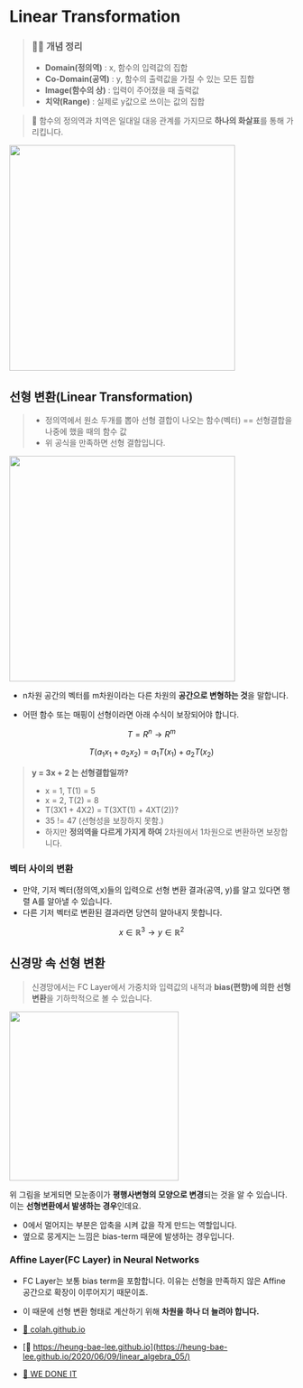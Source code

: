 # Linear Transformation
> ### 👨‍💻 개념 정리
> - **Domain(정의역)** : x, 함수의 입력값의 집합
> - **Co-Domain(공역)** : y, 함수의 출력값을 가질 수 있는 모든 집합
> - **Image(함수의 상)** : 입력이 주어졌을 때 출력값
> - **치약(Range)** : 실제로 y값으로 쓰이는 값의 집합

> 📌 함수의 정의역과 치역은 일대일 대응 관계를 가지므로 **하나의 화살표**를 통해 가리킵니다.

<img src="https://user-images.githubusercontent.com/55238671/211512232-9929c960-12be-4183-8472-fb96b14ebf98.jpg" width=400>

## 선형 변환(Linear Transformation)
> - 정의역에서 원소 두개를 뽑아 선형 결합이 나오는 함수(벡터) == 선형결합을 나중에 했을 때의 함수 값
> - 위 공식을 만족하면 선형 결합입니다.

<img src="https://user-images.githubusercontent.com/55238671/211512566-cea83f7f-fdeb-4990-afbd-9f3ae63292be.jpg" width=400>

- n차원 공간의 벡터를 m차원이라는 다른 차원의 **공간으로 변형하는 것**을 말합니다.


- 어떤 함수 또는 매핑이 선형이라면 아래 수식이 보장되어야 합니다.

$$ T = R^n \to R^m $$

$$ T(a_1x_1 + a_2x_2) = a_1T(x_1) + a_2T(x_2) $$

>  **y = 3x + 2 는 선형결합일까?**
> - x = 1, T(1) = 5
> - x = 2, T(2) = 8
> - T(3X1 + 4X2) = T(3XT(1) + 4XT(2))?
> - 35 != 47 (선형성을 보장하지 못함.)
> - 하지만 **정의역을 다르게 가지게 하여** 2차원에서 1차원으로 변환하면 보장합니다. 

### 벡터 사이의 변환
- 만약, 기저 벡터(정의역,x)들의 입력으로 선형 변환 결과(공역, y)를 알고 있다면 행렬 A를 알아낼 수 있습니다.
- 다른 기저 벡터로 변환된 결과라면 당연히 알아내지 못합니다.

$$ x \in \mathbb{R}^3 \to y \in \mathbb{R}^2 $$

## 신경망 속 선형 변환
> 신경망에서는 FC Layer에서 가중치와 입력값의 내적과 **bias(편향)에 의한 선형 변환**을 기하학적으로 볼 수 있습니다.

<img src= "https://colah.github.io/posts/2014-03-NN-Manifolds-Topology/img/1layer.gif" width=300>

위 그림을 보게되면 모눈종이가 **평행사변형의 모양으로 변경**되는 것을 알 수 있습니다. 이는 **선형변환에서 발생하는 경우**인데요.

- 0에서 멀어지는 부분은 압축을 시켜 값을 작게 만드는 역할입니다.
- 옆으로 뭉게지는 느낌은 bias-term 때문에 발생하는 경우입니다.

### Affine Layer(FC Layer) in Neural Networks
- FC Layer는 보통 bias term을 포함합니다. 이유는 선형을 만족하지 않은 Affine 공간으로 확장이 이루어지기 때문이죠.
- 이 때문에 선형 변환 형태로 계산하기 위해 **차원을 하나 더 늘려야 합니다.**







- [🔗 colah.github.io](https://colah.github.io/posts/2014-03-NN-Manifolds-Topology/)
- [🔗 https://heung-bae-lee.github.io](https://heung-bae-lee.github.io/2020/06/09/linear_algebra_05/)
- [🔗 WE DONE IT](https://wegonnamakeit.tistory.com/31)
